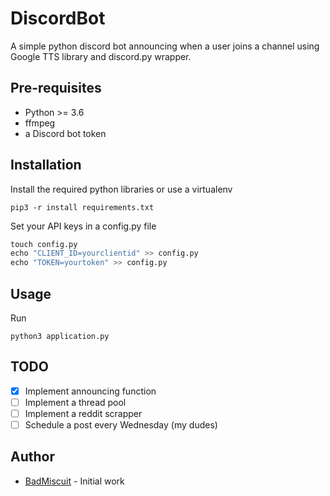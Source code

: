 # DiscordBot

A simple python discord bot announcing when a user joins a channel using Google
TTS library and discord.py wrapper.

## Pre-requisites

* Python >= 3.6
* ffmpeg
* a Discord bot token

## Installation

Install the required python libraries or use a virtualenv

`pip3 -r install requirements.txt`

Set your API keys in a config.py file

```python
touch config.py
echo "CLIENT_ID=yourclientid" >> config.py
echo "TOKEN=yourtoken" >> config.py
```

## Usage

Run 

`python3 application.py`

## TODO

- [x] Implement announcing function
- [ ] Implement a thread pool
- [ ] Implement a reddit scrapper
- [ ] Schedule a post every Wednesday (my dudes)

## Author
* [BadMiscuit](https://github.com/BadMiscuit) - Initial work 
